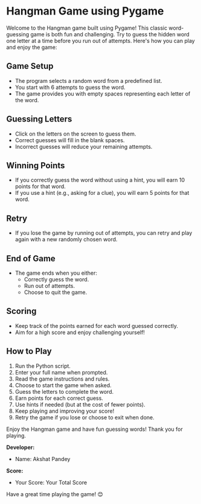 # Hangman Game using Pygame

Welcome to the Hangman game built using Pygame! This classic word-guessing game is both fun and challenging. Try to guess the hidden word one letter at a time before you run out of attempts. Here's how you can play and enjoy the game:

## Game Setup

- The program selects a random word from a predefined list.
- You start with 6 attempts to guess the word.
- The game provides you with empty spaces representing each letter of the word.

## Guessing Letters

- Click on the letters on the screen to guess them.
- Correct guesses will fill in the blank spaces.
- Incorrect guesses will reduce your remaining attempts.

## Winning Points

- If you correctly guess the word without using a hint, you will earn 10 points for that word.
- If you use a hint (e.g., asking for a clue), you will earn 5 points for that word.

## Retry

- If you lose the game by running out of attempts, you can retry and play again with a new randomly chosen word.

## End of Game

- The game ends when you either:
  - Correctly guess the word.
  - Run out of attempts.
  - Choose to quit the game.

## Scoring

- Keep track of the points earned for each word guessed correctly.
- Aim for a high score and enjoy challenging yourself!

## How to Play

1. Run the Python script.
2. Enter your full name when prompted.
3. Read the game instructions and rules.
4. Choose to start the game when asked.
5. Guess the letters to complete the word.
6. Earn points for each correct guess.
7. Use hints if needed (but at the cost of fewer points).
8. Keep playing and improving your score!
9. Retry the game if you lose or choose to exit when done.

Enjoy the Hangman game and have fun guessing words! Thank you for playing.

**Developer:**
- Name: Akshat Pandey

**Score:**
- Your Score: Your Total Score

Have a great time playing the game! 😊
